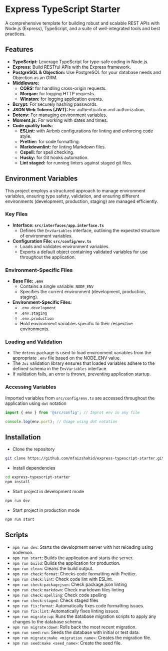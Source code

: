 # Express TypeScript Starter

A comprehensive template for building robust and scalable REST APIs with Node.js (Express), TypeScript, and a suite of well-integrated tools and best practices.

## Features

- **TypeScript:** Leverage TypeScript for type-safe coding in Node.js.
- **Express:** Build RESTful APIs with the Express framework.
- **PostgreSQL & Objection:** Use PostgreSQL for your database needs and Objection as an ORM.
- **Middleware:**
  - **CORS:** for handling cross-origin requests.
  - **Morgan:** for logging HTTP requests.
  - **Winston:** for logging application events.
- **Bcrypt:** For securely hashing passwords.
- **JSON Web Tokens (JWT):** For authentication and authorization.
- **Dotenv:** For managing environment variables.
- **Moment.js:** For working with dates and times.
- **Code quality tools:**
  - **ESLint:** with Airbnb configurations for linting and enforcing code style.
  - **Prettier:** for code formatting.
  - **Markdownlint:** for linting Markdown files.
  - **Cspell:** for spell checking.
  - **Husky:** for Git hooks automation.
  - **Lint staged:** for running linters against staged git files.

## Environment Variables

This project employs a structured approach to manage environment variables, ensuring type safety, validation, and ensuring different environments (development, production, staging) are managed efficiently.

### Key Files

- **Interface: `src/interfaces/app.interface.ts`**
  - Defines the `EnvVariables` interface, outlining the expected structure of environment variables.
- **Configuration File: `src/config/env.ts`**
  - Loads and validates environment variables.
  - Exports a default object containing validated variables for use throughout the application.

### Environment-Specific Files

- **Base File: `.env`**
  - Contains a single variable: `NODE_ENV`
  - Specifies the current environment (development, production, staging).
- **Environment-Specific Files:**
  - `.env.development`
  - `.env.staging`
  - `.env.production`
  - Hold environment variables specific to their respective environments.

### Loading and Validation

- The `dotenv` package is used to load environment variables from the appropriate `.env` file based on the NODE_ENV value.
- The `Joi` validation library ensures that loaded variables adhere to the defined schema in the `EnvVariables` interface.
- If validation fails, an error is thrown, preventing application startup.

### Accessing Variables

Imported variables from `src/config/env.ts` are accessed throughout the application using `dot` notation

```typescript
import { env } from '@src/config'; // Improt env in any file

console.log(env.port); // Usage using dot notation
```

## Installation

- Clone the repository

```bash
git clone https://github.com/mfaizshahid/express-typescript-starter.git
```

- Install dependencies

```bash
cd express-typescript-starter
npm install
```

- Start project in development mode

```bash
npm run dev
```

- Start project in production mode

```bash
npm run start
```

## Scripts

- `npm run dev`: Starts the development server with hot reloading using nodemon.
- `npm run start`: Builds the application and starts the server.
- `npm run build`: Builds the application for production.
- `npm run clean`: Cleans the build output.
- `npm run check:format`: Checks code formatting with Prettier.
- `npm run check:lint`: Check code lint with ESLint.
- `npm run check:packagejson`: Check package.json linting
- `npm run check:markdown`: Check markdown files linting
- `npm run check:spelling`: Check code spelling
- `npm run check:staged`: Check staged files
- `npm run fix:format`: Automatically fixes code formatting issues.
- `npm run fix:lint`: Automatically fixes linting issues.
- `npm run migrate:up`: Runs the database migration scripts to apply any changes to the database schema.
- `npm run migrate:down`: Rolls back the most recent migration.
- `npm run seed:run`: Seeds the database with initial or test data.
- `npm run migrate:make <migration_name>`: Creates the migration file.
- `npm run seed:make <seed_name>`: Create the seed file.
